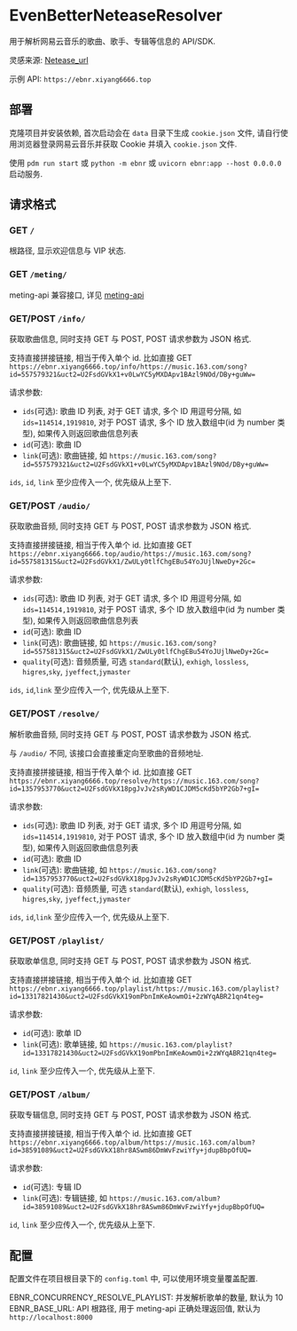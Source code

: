 # EvenBetterNeteaseResolver

用于解析网易云音乐的歌曲、歌手、专辑等信息的 API/SDK.

灵感来源: [Netease_url](https://github.com/Suxiaoqinx/Netease_url)

示例 API: `https://ebnr.xiyang6666.top`

## 部署

克隆项目并安装依赖, 首次启动会在 `data` 目录下生成 `cookie.json` 文件, 请自行使用浏览器登录网易云音乐并获取 Cookie 并填入 `cookie.json` 文件.

使用 `pdm run start` 或 `python -m ebnr` 或 `uvicorn ebnr:app --host 0.0.0.0` 启动服务.

## 请求格式

### GET `/`

根路径, 显示欢迎信息与 VIP 状态.

### GET `/meting/`

meting-api 兼容接口, 详见 [meting-api](https://github.com/injahow/meting-api)

### GET/POST `/info/`

获取歌曲信息, 同时支持 GET 与 POST, POST 请求参数为 JSON 格式.

支持直接拼接链接, 相当于传入单个 id.
比如直接 GET `https://ebnr.xiyang6666.top/info/https://music.163.com/song?id=557579321&uct2=U2FsdGVkX1+v0LwYC5yMXDApv1BAzl9NOd/DBy+guWw=`

请求参数:

- `ids`(可选): 歌曲 ID 列表, 对于 GET 请求, 多个 ID 用逗号分隔, 如 `ids=114514,1919810`, 对于 POST 请求, 多个 ID 放入数组中(id 为 number 类型), 如果传入则返回歌曲信息列表
- `id`(可选): 歌曲 ID
- `link`(可选): 歌曲链接, 如 `https://music.163.com/song?id=557579321&uct2=U2FsdGVkX1+v0LwYC5yMXDApv1BAzl9NOd/DBy+guWw=`

`ids`, `id`, `link` 至少应传入一个, 优先级从上至下.

### GET/POST `/audio/`

获取歌曲音频, 同时支持 GET 与 POST, POST 请求参数为 JSON 格式.

支持直接拼接链接, 相当于传入单个 id.
比如直接 GET `https://ebnr.xiyang6666.top/audio/https://music.163.com/song?id=557581315&uct2=U2FsdGVkX1/ZwULy0tlfChgEBu54YoJUjlNweDy+2Gc=`

请求参数:

- `ids`(可选): 歌曲 ID 列表, 对于 GET 请求, 多个 ID 用逗号分隔, 如 `ids=114514,1919810`, 对于 POST 请求, 多个 ID 放入数组中(id 为 number 类型), 如果传入则返回歌曲信息列表
- `id`(可选): 歌曲 ID
- `link`(可选): 歌曲链接, 如 `https://music.163.com/song?id=557581315&uct2=U2FsdGVkX1/ZwULy0tlfChgEBu54YoJUjlNweDy+2Gc=`
- `quality`(可选): 音频质量, 可选 `standard`(默认), `exhigh`, `lossless`, `higres`,`sky`, `jyeffect`,`jymaster`

`ids`, `id`,`link` 至少应传入一个, 优先级从上至下.

### GET/POST `/resolve/`

解析歌曲音频, 同时支持 GET 与 POST, POST 请求参数为 JSON 格式.

与 `/audio/` 不同, 该接口会直接重定向至歌曲的音频地址.

支持直接拼接链接, 相当于传入单个 id.
比如直接 GET `https://ebnr.xiyang6666.top/resolve/https://music.163.com/song?id=1357953770&uct2=U2FsdGVkX18pgJvJv2sRyWD1CJDM5cKd5bYP2Gb7+gI=`

请求参数:

- `ids`(可选): 歌曲 ID 列表, 对于 GET 请求, 多个 ID 用逗号分隔, 如 `ids=114514,1919810`, 对于 POST 请求, 多个 ID 放入数组中(id 为 number 类型), 如果传入则返回歌曲信息列表
- `id`(可选): 歌曲 ID
- `link`(可选): 歌曲链接, 如 `https://music.163.com/song?id=1357953770&uct2=U2FsdGVkX18pgJvJv2sRyWD1CJDM5cKd5bYP2Gb7+gI=`
- `quality`(可选): 音频质量, 可选 `standard`(默认), `exhigh`, `lossless`, `higres`,`sky`, `jyeffect`,`jymaster`

`ids`, `id`,`link` 至少应传入一个, 优先级从上至下.

### GET/POST `/playlist/`
获取歌单信息, 同时支持 GET 与 POST, POST 请求参数为 JSON 格式.

支持直接拼接链接, 相当于传入单个 id.
比如直接 GET `https://ebnr.xiyang6666.top/playlist/https://music.163.com/playlist?id=13317821430&uct2=U2FsdGVkX19omPbnImKeAowmOi+2zWYqABR21qn4teg=`

请求参数:

- `id`(可选): 歌单 ID
- `link`(可选): 歌单链接, 如 `https://music.163.com/playlist?id=13317821430&uct2=U2FsdGVkX19omPbnImKeAowmOi+2zWYqABR21qn4teg=`

`id`, `link` 至少应传入一个, 优先级从上至下.

### GET/POST `/album/`

获取专辑信息, 同时支持 GET 与 POST, POST 请求参数为 JSON 格式.

支持直接拼接链接, 相当于传入单个 id.
比如直接 GET `https://ebnr.xiyang6666.top/album/https://music.163.com/album?id=38591089&uct2=U2FsdGVkX18hr8ASwm86DmWvFzwiYfy+jdupBbpOfUQ=`

请求参数:

- `id`(可选): 专辑 ID
- `link`(可选): 专辑链接, 如 `https://music.163.com/album?id=38591089&uct2=U2FsdGVkX18hr8ASwm86DmWvFzwiYfy+jdupBbpOfUQ=`

`id`, `link` 至少应传入一个, 优先级从上至下.

## 配置

配置文件在项目根目录下的 `config.toml` 中, 可以使用环境变量覆盖配置.

EBNR_CONCURRENCY_RESOLVE_PLAYLIST: 并发解析歌单的数量, 默认为 10
EBNR_BASE_URL: API 根路径, 用于 meting-api 正确处理返回值, 默认为 `http://localhost:8000`
